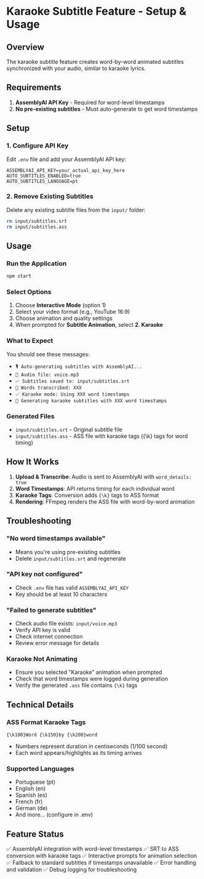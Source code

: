 # Karaoke Subtitle Feature - Setup & Usage

## Overview
The karaoke subtitle feature creates word-by-word animated subtitles synchronized with your audio, similar to karaoke lyrics.

## Requirements
1. **AssemblyAI API Key** - Required for word-level timestamps
2. **No pre-existing subtitles** - Must auto-generate to get word timestamps

## Setup

### 1. Configure API Key
Edit `.env` file and add your AssemblyAI API key:
```
ASSEMBLYAI_API_KEY=your_actual_api_key_here
AUTO_SUBTITLES_ENABLED=true
AUTO_SUBTITLES_LANGUAGE=pt
```

### 2. Remove Existing Subtitles
Delete any existing subtitle files from the `input/` folder:
```bash
rm input/subtitles.srt
rm input/subtitles.ass
```

## Usage

### Run the Application
```bash
npm start
```

### Select Options
1. Choose **Interactive Mode** (option 1)
2. Select your video format (e.g., YouTube 16:9)
3. Choose animation and quality settings
4. When prompted for **Subtitle Animation**, select **2. Karaoke**

### What to Expect
You should see these messages:
- `🎙️ Auto-generating subtitles with AssemblyAI...`
- `📁 Audio file: voice.mp3`
- `✅ Subtitles saved to: input/subtitles.srt`
- `📝 Words transcribed: XXX`
- `✅ Karaoke mode: Using XXX word timestamps`
- `🎤 Generating karaoke subtitles with XXX word timestamps`

### Generated Files
- `input/subtitles.srt` - Original subtitle file
- `input/subtitles.ass` - ASS file with karaoke tags ({\k} tags for word timing)

## How It Works

1. **Upload & Transcribe**: Audio is sent to AssemblyAI with `word_details: true`
2. **Word Timestamps**: API returns timing for each individual word
3. **Karaoke Tags**: Conversion adds `{\k}` tags to ASS format
4. **Rendering**: FFmpeg renders the ASS file with word-by-word animation

## Troubleshooting

### "No word timestamps available"
- Means you're using pre-existing subtitles
- Delete `input/subtitles.srt` and regenerate

### "API key not configured"
- Check `.env` file has valid `ASSEMBLYAI_API_KEY`
- Key should be at least 10 characters

### "Failed to generate subtitles"
- Check audio file exists: `input/voice.mp3`
- Verify API key is valid
- Check internet connection
- Review error message for details

### Karaoke Not Animating
- Ensure you selected "Karaoke" animation when prompted
- Check that word timestamps were logged during generation
- Verify the generated `.ass` file contains `{\k}` tags

## Technical Details

### ASS Format Karaoke Tags
```
{\k100}Word {\k150}by {\k200}word
```
- Numbers represent duration in centiseconds (1/100 second)
- Each word appears/highlights as its timing arrives

### Supported Languages
- Portuguese (pt)
- English (en)
- Spanish (es)
- French (fr)
- German (de)
- And more... (configure in .env)

## Feature Status
✅ AssemblyAI integration with word-level timestamps
✅ SRT to ASS conversion with karaoke tags
✅ Interactive prompts for animation selection
✅ Fallback to standard subtitles if timestamps unavailable
✅ Error handling and validation
✅ Debug logging for troubleshooting
